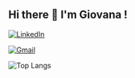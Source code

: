 ## Hi there 👋 I'm Giovana !
[![LinkedIn](https://img.shields.io/badge/LinkedIn-0077B5?style=for-the-badge&logo=linkedin&logoColor=white)](https://www.linkedin.com/in/giovana-lopes-ribeiro-4635912a8)

[![Gmail](https://img.shields.io/badge/Gmail-333333?style=for-the-badge&logo=gmail&logoColor=red)](mailto:gilopes2005@gmail.com)

![Top Langs](https://github-readme-stats-git-masterrstaa-rickstaa.vercel.app/api/top-langs/?username=gilopesr&layout=compact&bg_color=FFF&border_color=30A3DC&title_color=ff95bc&text_color=000)
